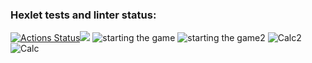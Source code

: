 ### Hexlet tests and linter status:
[![Actions Status](https://github.com/DianaLoo/java-project-61/actions/workflows/hexlet-check.yml/badge.svg)](https://github.com/DianaLoo/java-project-61/actions)<a href="https://codeclimate.com/github/DianaLoo/java-project-61/maintainability"><img src="https://api.codeclimate.com/v1/badges/c5cff82ea8a35909a921/maintainability" /></a>
![starting the game](https://github.com/user-attachments/assets/911ba0d0-7d92-4a71-91a2-d4eaff380191)
![starting the game2](https://github.com/user-attachments/assets/57124690-e427-488c-b28a-dd1983a117c1)
![Calc2](https://github.com/user-attachments/assets/12ecac28-d648-4bd0-8a10-61fc13aa7cbe)
![Calc](https://github.com/user-attachments/assets/6eea3bc0-a58e-4d05-82e8-968f70a93f92)
